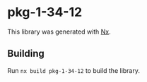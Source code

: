 # pkg-1-34-12

This library was generated with [Nx](https://nx.dev).

## Building

Run `nx build pkg-1-34-12` to build the library.

